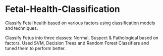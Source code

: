 # Fetal-Health-Classification
Classify Fetal health based on various factors using classification models and techniques. 


Classify Fetus into three classes: Normal, Suspect & Pathological based on factors. 
Used SVM, Decision Trees and Random Forest Classifiers and tuned them to perform better. 

